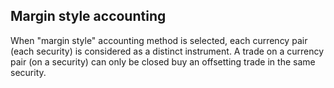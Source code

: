 ## Margin style accounting

When "margin style" accounting method is selected, each currency pair (each security) is considered as a distinct instrument. A trade on a currency pair (on a security) can only be closed buy an offsetting trade in the same security.


